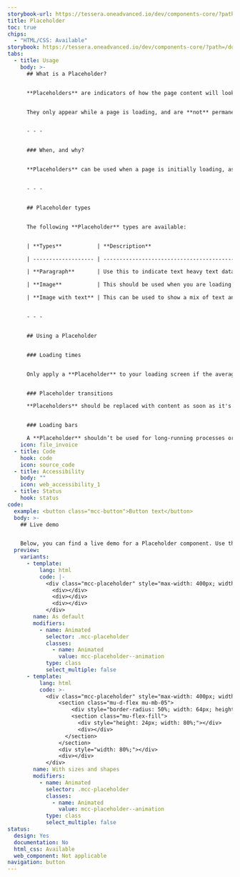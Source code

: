 ```yaml
---
storybook-url: https://tessera.oneadvanced.io/dev/components-core/?path=/docs/html-button--as-default
title: Placeholder
toc: true
chips:
  - "HTML/CSS: Available"
storybook: https://tessera.oneadvanced.io/dev/components-core/?path=/docs/html-placeholder--with-sizes-and-shapes
tabs:
  - title: Usage
    body: >-
      ## What is a Placeholder?


      **Placeholders** are indicators of how the page content will look once data has fully loaded - they give a quick preview of what the page will end up looking like, but without specific details. You can think of them like small loading screens for each individual component.


      They only appear while a page is loading, and are **not** permanent stand-ins for pages that aren't ready for the user to use.


      - - -


      ### When, and why?


      **Placeholders** can be used when a page is initially loading, as long as it has more than one element. They should also only be used when a page typically takes more than 0.3s to load on an average connection. Using a **Placeholder** will give a perception of a shorter wait time, and let the user know that the system is busy loading the content and hasn't frozen.


      - - -


      ## Placeholder types


      The following **Placeholder** types are available:


      | **Types**           | **Description**                                   |

      | ------------------- | ------------------------------------------------- |

      | **Paragraph**       | Use this to indicate text heavy text data loading |

      | **Image**           | This should be used when you are loading imagery  |

      | **Image with text** | This can be used to show a mix of text and imagery |


      - - -


      ## Using a Placeholder


      ### Loading times


      Only apply a **Placeholder** to your loading screen if the average load time is longer than 0.3seconds. You should only use a **Placeholder** when the page has more than one item to load at a time. Using them on smaller pages with little content will be arbitrary and are unlikely to impact the user's perception of load times.


      ### Placeholder transitions

      **Placeholders** should be replaced with content as soon as it's available for loading, rather than waiting until all content is available and showing everything at once. If the page gradually loads in, the page looks like it's loading faster. It makes little sense to make the user wait for all pieces of content to be available at once - after all, they may only be looking for the piece of content that loads first.


      ### Loading bars

      A **Placeholder** shouldn’t be used for long-running processes or background processes (e.g. importing data or exporting reports). Use a [**Progress indicator**](/components/progress-bar) for that instead.
    icon: file_invoice
  - title: Code
    hook: code
    icon: source_code
  - title: Accessibility
    body: ""
    icon: web_accessibility_1
  - title: Status
    hook: status
code:
  example: <button class="mcc-button">Button text</button>
  body: >-
    ## Live demo


    Below, you can find a live demo for a Placeholder component. Use the drop-down menus and radio buttons to view the different types and modifiers.
  preview:
    variants:
      - template:
          lang: html
          code: |-
            <div class="mcc-placeholder" style="max-width: 400px; width: 100%">
              <div></div>
              <div></div>
              <div></div>
            </div>
        name: As default
        modifiers:
          - name: Animated
            selector: .mcc-placeholder
            classes:
              - name: Animated
                value: mcc-placeholder--animation
            type: class
            select_multiple: false
      - template:
          lang: html
          code: >-
            <div class="mcc-placeholder" style="max-width: 400px; width: 100%">
                <section class="mu-d-flex mu-mb-05">
                    <div style="border-radius: 50%; width: 64px; height: 64px;"></div>
                    <section class="mu-flex-fill">
                      <div style="height: 24px; width: 80%;"></div>
                      <div></div>
                  </section>
                </section>
                <div style="width: 80%;"></div>
                <div></div>
            </div>
        name: With sizes and shapes
        modifiers:
          - name: Animated
            selector: .mcc-placeholder
            classes:
              - name: Animated
                value: mcc-placeholder--animation
            type: class
            select_multiple: false
status:
  design: Yes
  documentation: No
  html_css: Available
  web_component: Not applicable
navigation: button
---
```

